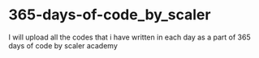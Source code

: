 # 365-days-of-code_by_scaler
I will upload all the codes that i have written in each day as a part of 365 days of code by scaler academy
